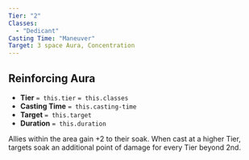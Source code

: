 ```yaml
---
Tier: "2"
Classes:
  - "Dedicant"
Casting Time: "Maneuver"
Target: 3 space Aura, Concentration
---
```

## Reinforcing Aura
- **Tier** `= this.tier` `= this.classes`
- **Casting Time** `= this.casting-time`
- **Target** `= this.target`
- **Duration** `= this.duration`

Allies within the area gain +2 to their soak. When cast at a higher Tier, targets soak an additional point of damage for every Tier beyond 2nd.